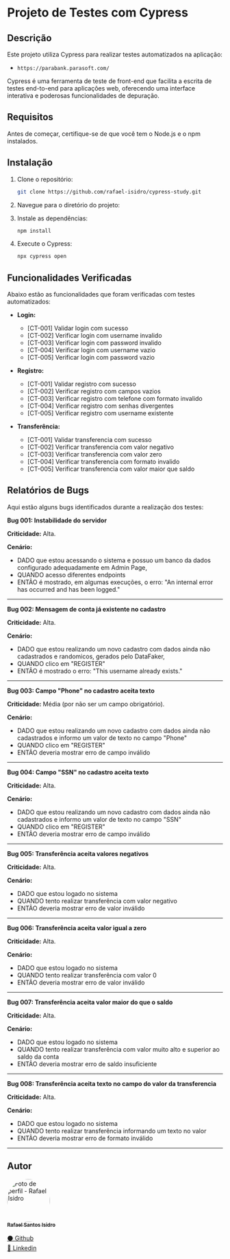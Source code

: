 # Projeto de Testes com Cypress

## Descrição

Este projeto utiliza Cypress para realizar testes automatizados na aplicação:

- `https://parabank.parasoft.com/`

Cypress é uma ferramenta de teste de front-end que facilita a escrita de testes end-to-end para aplicações web, oferecendo uma interface interativa e poderosas funcionalidades de depuração.

## Requisitos

Antes de começar, certifique-se de que você tem o Node.js e o npm instalados.

## Instalação

1. Clone o repositório:

   ```bash
   git clone https://github.com/rafael-isidro/cypress-study.git
   ```

2. Navegue para o diretório do projeto:

3. Instale as dependências:

   ```bash
   npm install
   ```

4. Execute o Cypress:

   ```bash
   npx cypress open
   ```

## Funcionalidades Verificadas

Abaixo estão as funcionalidades que foram verificadas com testes automatizados:

- **Login:**

  - [CT-001] Validar login com sucesso
  - [CT-002] Verificar login com username invalido
  - [CT-003] Verificar login com password invalido
  - [CT-004] Verificar login com username vazio
  - [CT-005] Verificar login com password vazio

- **Registro:**

  - [CT-001] Validar registro com sucesso
  - [CT-002] Verificar registro com campos vazios
  - [CT-003] Verificar registro com telefone com formato invalido
  - [CT-004] Verificar registro com senhas divergentes
  - [CT-005] Verificar registro com username existente

- **Transferência:**

  - [CT-001] Validar transferencia com sucesso
  - [CT-002] Verificar transferencia com valor negativo
  - [CT-003] Verificar transferencia com valor zero
  - [CT-004] Verificar transferencia com formato invalido
  - [CT-005] Verificar transferencia com valor maior que saldo

## Relatórios de Bugs

Aqui estão alguns bugs identificados durante a realização dos testes:

  **Bug 001: Instabilidade do servidor**

  **Criticidade:** Alta. 
  
  **Cenário:** 
  - DADO que estou acessando o sistema e possuo um banco da dados configurado adequadamente em Admin Page, 
  - QUANDO acesso diferentes endpoints 
  - ENTÃO é mostrado, em algumas execuções, o erro: "An internal error has occurred and has been logged."
---

  **Bug 002: Mensagem de conta já existente no cadastro**

  **Criticidade:** Alta. 
  
  **Cenário:** 
  - DADO que estou realizando um novo cadastro com dados ainda não cadastrados e randomicos, gerados pelo DataFaker, 
  - QUANDO clico em "REGISTER"
  - ENTÃO é mostrado o erro: "This username already exists."
  ---

  **Bug 003: Campo "Phone" no cadastro aceita texto**

  **Criticidade:** Média (por não ser um campo obrigatório). 
  
  **Cenário:** 
  - DADO que estou realizando um novo cadastro com dados ainda não cadastrados e informo um valor de texto no campo "Phone"
  - QUANDO clico em "REGISTER"
  - ENTÃO deveria mostrar erro de campo inválido
 ---

  **Bug 004: Campo "SSN" no cadastro aceita texto**

  **Criticidade:** Alta. 
  
  **Cenário:** 
  - DADO que estou realizando um novo cadastro com dados ainda não cadastrados e informo um valor de texto no campo "SSN"
  - QUANDO clico em "REGISTER"
  - ENTÃO deveria mostrar erro de campo inválido
---

  **Bug 005: Transferência aceita valores negativos**

  **Criticidade:** Alta. 
  
  **Cenário:** 
  - DADO que estou logado no sistema
  - QUANDO tento realizar transferência com valor negativo
  - ENTÃO deveria mostrar erro de valor inválido
---

  **Bug 006: Transferência aceita valor igual a zero**

  **Criticidade:** Alta. 
  
  **Cenário:** 
  - DADO que estou logado no sistema
  - QUANDO tento realizar transferência com valor 0
  - ENTÃO deveria mostrar erro de valor inválido
---

  **Bug 007: Transferência aceita valor maior do que o saldo**

  **Criticidade:** Alta. 
  
  **Cenário:** 
  - DADO que estou logado no sistema
  - QUANDO tento realizar transferência com valor muito alto e superior ao saldo da conta
  - ENTÃO deveria mostrar erro de saldo insuficiente
--- 

  **Bug 008: Transferência aceita texto no campo do valor da transferencia**

  **Criticidade:** Alta. 
  
  **Cenário:** 
  - DADO que estou logado no sistema
  - QUANDO tento realizar transferência informando um texto no valor
  - ENTÃO deveria mostrar erro de formato inválido
---

## Autor

<a href="https://github.com/rafael-isidro">
    <img style="border-radius: 50%;" src="https://avatars.githubusercontent.com/u/118776145?v=4" width="100px;" alt="Foto de perfil - Rafael Isidro"/>
    <br />
    <sub><b>Rafael Santos Isidro</b></sub>
</a> 
<br />

<a href="https://github.com/rafael-isidro" title="Github">⚫ Github</a>
<br />
<a href="https://www.linkedin.com/in/rafael-isidro/" title="Linkedin">🔵 Linkedin</a>
